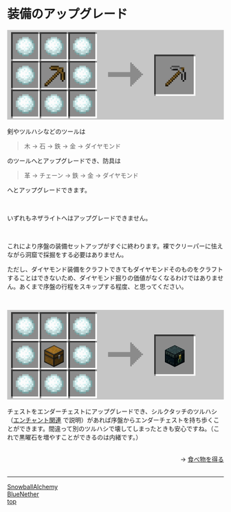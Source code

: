 # 装備のアップグレード

![SnowballAlchemy](./../images/upgrade.gif)

剣やツルハシなどのツールは

> 木 → 石 → 鉄 → 金 → ダイヤモンド

のツールへとアップグレードでき、防具は

> 革 → チェーン → 鉄 → 金 → ダイヤモンド

へとアップグレードできます。

<br>

いずれもネザライトへはアップグレードできません。

<br>

これにより序盤の装備セットアップがすぐに終わります。裸でクリーパーに怯えながら洞窟で採掘をする必要はありません。

ただし、ダイヤモンド装備をクラフトできてもダイヤモンドそのものをクラフトすることはできないため、ダイヤモンド掘りの価値がなくなるわけではありません。あくまで序盤の行程をスキップする程度、と思ってください。

<br>

![SnowballAlchemy](./../images/ender_chest.png)

チェストをエンダーチェストにアップグレードでき、シルクタッチのツルハシ（[エンチャント関連](./enchant.md) で説明）があれば序盤からエンダーチェストを持ち歩くことができます。間違って別のツルハシで壊してしまったときも安心ですね。（これで黒曜石を増やすことができるのは内緒です。）

<br>

<div align="right">
→ <a href="./food.md">食べ物を得る</a>
</div>
<div>

<br>

---

[SnowballAlchemy](./index.md) <br>
[BlueNether](./../blue_nether/index.md)<br>
[top](./../index.md)
